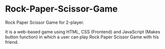 # Rock-Paper-Scissor-Game
Rock Paper Scissor Game for 2-player.

It is a web-based game using HTML, CSS (Frontend) and JavaScript (Makes button function) in which a user can play Rock Paper Scissor Game with his friend.
